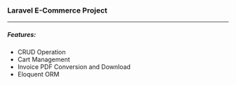 ### Laravel E-Commerce Project
---

##### Features:
- CRUD Operation
- Cart Management
- Invoice PDF Conversion and Download
- Eloquent ORM
